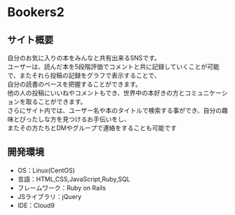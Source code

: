 # Bookers2

## サイト概要
自分のお気に入りの本をみんなと共有出来るSNSです。  
ユーザーは、読んだ本を5段階評価でコメントと共に記録していくことが可能で、またそれら投稿の記録をグラフで表示することで、  
自分の読書のペースを把握することができます。  
他の人の投稿にいいねやコメントもでき、世界中の本好きの方とコミュニケーションを取ることができます。  
さらにサイト内では、ユーザー名や本のタイトルで検索する事ができ、自分の趣味とぴったしな方を見つけるお手伝いをし、  
またその方たちとDMやグループで連絡をすることも可能です

## 開発環境
- OS：Linux(CentOS)
- 言語：HTML,CSS,JavaScript,Ruby,SQL
- フレームワーク：Ruby on Rails
- JSライブラリ：jQuery
- IDE：Cloud9